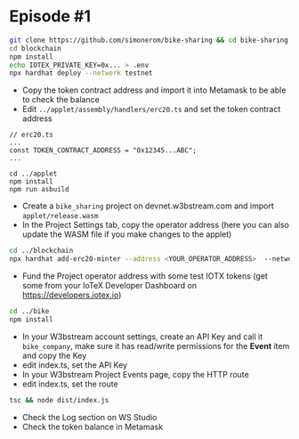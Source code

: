 # Episode #1

```bash
git clone https://github.com/simonerom/bike-sharing && cd bike-sharing
cd blockchain
npm install
echo IOTEX_PRIVATE_KEY=0x... > .env
npx hardhat deploy --network testnet
```

- Copy the token contract address and import it into Metamask to be able to check the balance
- Edit `../applet/assembly/handlers/erc20.ts` and set the token contract address 

```
// erc20.ts
...
const TOKEN_CONTRACT_ADDRESS = "0x12345...ABC";
...
```
  
```
cd ../applet
npm install
npm run asbuild
```

- Create a `bike_sharing` project on devnet.w3bstream.com and import `applet/release.wasm`
- In the Project Settings tab, copy the operator address (here you can also update the WASM file if you make changes to the applet)

```bash
cd ../blockchain
npx hardhat add-erc20-minter --address <YOUR_OPERATOR_ADDRESS>  --network testnet
```

- Fund the Project operator address with some test IOTX tokens (get some from your IoTeX Developer Dashboard on https://developers.iotex.io)

```bash
cd ../bike
npm install
```
- In your W3bstream account settings, create an API Key and call it `bike_company`, make sure it has read/write permissions for the **Event** item and copy the Key
- edit index.ts, set the API Key
- In your W3bstream Project Events page, copy the HTTP route
- edit index.ts, set the route

```bash
tsc && node dist/index.js
```

- Check the Log section on WS Studio
- Check the token balance in Metamask
